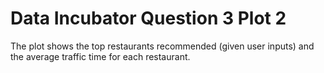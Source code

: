 # Data Incubator Question 3 Plot 2

The plot shows the top restaurants recommended (given user inputs) and the average traffic time for each restaurant. 
